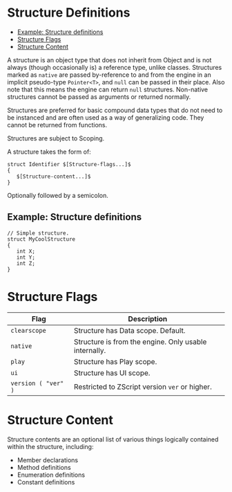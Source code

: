 # Structure Definitions

<!-- vim-markdown-toc GFM -->

   * [Example: Structure definitions](#example-structure-definitions)
* [Structure Flags](#structure-flags)
* [Structure Content](#structure-content)

<!-- vim-markdown-toc -->

A structure is an object type that does not inherit from Object and is not
always (though occasionally is) a reference type, unlike classes. Structures
marked as `native` are passed by-reference to and from the engine in an
implicit pseudo-type `Pointer<T>`, and `null` can be passed in their place.
Also note that this means the engine can return `null` structures. Non-native
structures cannot be passed as arguments or returned normally.

Structures are preferred for basic compound data types that do not need to be
instanced and are often used as a way of generalizing code. They cannot be
returned from functions.

Structures are subject to Scoping.

A structure takes the form of:

```
struct Identifier $[Structure-flags...]$
{
   $[Structure-content...]$
}
```

Optionally followed by a semicolon.

## Example: Structure definitions

```
// Simple structure.
struct MyCoolStructure
{
   int X;
   int Y;
   int Z;
}
```

# Structure Flags

| Flag                | Description                                           |
| ----                | -----------                                           |
| `clearscope`        | Structure has Data scope. Default.                    |
| `native`            | Structure is from the engine. Only usable internally. |
| `play`              | Structure has Play scope.                             |
| `ui`                | Structure has UI scope.                               |
| `version ( "ver" )` | Restricted to ZScript version `ver` or higher.        |

# Structure Content

Structure contents are an optional list of various things logically contained
within the structure, including:

- Member declarations
- Method definitions
- Enumeration definitions
- Constant definitions

<!-- EOF -->
